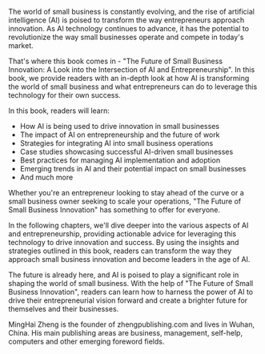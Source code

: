 

The world of small business is constantly evolving, and the rise of artificial intelligence (AI) is poised to transform the way entrepreneurs approach innovation. As AI technology continues to advance, it has the potential to revolutionize the way small businesses operate and compete in today's market.

That's where this book comes in - "The Future of Small Business Innovation: A Look into the Intersection of AI and Entrepreneurship". In this book, we provide readers with an in-depth look at how AI is transforming the world of small business and what entrepreneurs can do to leverage this technology for their own success.

In this book, readers will learn:

* How AI is being used to drive innovation in small businesses
* The impact of AI on entrepreneurship and the future of work
* Strategies for integrating AI into small business operations
* Case studies showcasing successful AI-driven small businesses
* Best practices for managing AI implementation and adoption
* Emerging trends in AI and their potential impact on small businesses
* And much more

Whether you're an entrepreneur looking to stay ahead of the curve or a small business owner seeking to scale your operations, "The Future of Small Business Innovation" has something to offer for everyone.

In the following chapters, we'll dive deeper into the various aspects of AI and entrepreneurship, providing actionable advice for leveraging this technology to drive innovation and success. By using the insights and strategies outlined in this book, readers can transform the way they approach small business innovation and become leaders in the age of AI.

The future is already here, and AI is poised to play a significant role in shaping the world of small business. With the help of "The Future of Small Business Innovation", readers can learn how to harness the power of AI to drive their entrepreneurial vision forward and create a brighter future for themselves and their businesses.

MingHai Zheng is the founder of zhengpublishing.com and lives in Wuhan, China. His main publishing areas are business, management, self-help, computers and other emerging foreword fields.
